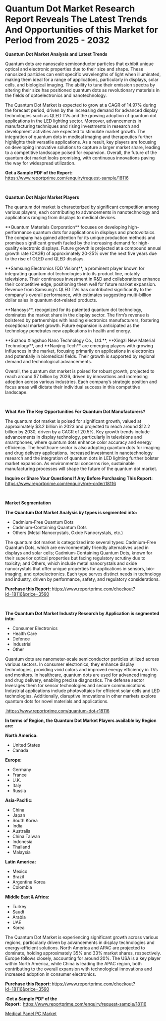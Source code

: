 <p><h1>Quantum Dot Market Research Report Reveals The Latest Trends And Opportunities of this Market for Period from 2025 - 2032</h1></p><p><strong>Quantum Dot Market Analysis and Latest Trends</strong></p>
<p><p>Quantum dots are nanoscale semiconductor particles that exhibit unique optical and electronic properties due to their size and shape. These nanosized particles can emit specific wavelengths of light when illuminated, making them ideal for a range of applications, particularly in displays, solar cells, and biological imaging. The ability to tune their emission spectra by altering their size has positioned quantum dots as revolutionary materials in the fields of optoelectronics and nanotechnology.</p><p>The Quantum Dot Market is expected to grow at a CAGR of 14.97% during the forecast period, driven by the increasing demand for advanced display technologies such as QLED TVs and the growing adoption of quantum dot applications in the LED lighting sector. Moreover, advancements in manufacturing techniques and rising investments in research and development activities are expected to stimulate market growth. The integration of quantum dots in medical imaging and therapeutics further highlights their versatile applications. As a result, key players are focusing on developing innovative solutions to capture a larger market share, leading to a competitive landscape poised for expansion. Overall, the future of the quantum dot market looks promising, with continuous innovations paving the way for widespread utilization.</p></p>
<p><strong>Get a Sample PDF of the Report:&nbsp;</strong> <a href="https://www.reportprime.com/enquiry/request-sample/18116?utm_campaign=2287&utm_medium=2&utm_source=Github&utm_content=ia&utm_term=18032025&utm_id=quantum-dot">https://www.reportprime.com/enquiry/request-sample/18116</a></p>
<p>&nbsp;</p>
<p><strong>Quantum Dot Major Market Players</strong></p>
<p><p>The quantum dot market is characterized by significant competition among various players, each contributing to advancements in nanotechnology and applications ranging from displays to medical devices.</p><p>**Quantum Materials Corporation** focuses on developing high-performance quantum dots for applications in displays and photovoltaics. The company has gained attention for its unique production methods and promises significant growth fueled by the increasing demand for high-quality electronic displays. Future growth is projected at a compound annual growth rate (CAGR) of approximately 20-25% over the next five years due to the rise of OLED and QLED displays.</p><p>**Samsung Electronics (QD Vision)**, a prominent player known for integrating quantum dot technologies into its product line, notably televisions. Their continuous investment in R&D and collaborations enhance their competitive edge, positioning them well for future market expansion. Revenue from Samsung's QLED TVs has contributed significantly to the company's overall performance, with estimates suggesting multi-billion dollar sales in quantum dot-related products.</p><p>**Nanosys**, recognized for its patented quantum dot technology, dominates the market share in the display sector. The firm’s revenue is bolstered by partnerships with leading electronics manufacturers, fostering exceptional market growth. Future expansion is anticipated as the technology penetrates new applications in health and energy.</p><p>**Suzhou Xingshuo Nano Technology Co., Ltd.**, **Xingzi New Material Technology**, and **Nanjing Tech** are emerging players with growing influences in the market, focusing primarily on applications in electronics and potentially in biomedical fields. Their growth is supported by regional demand and technological advancements.</p><p>Overall, the quantum dot market is poised for robust growth, projected to reach around $7 billion by 2026, driven by innovations and increasing adoption across various industries. Each company’s strategic position and focus areas will dictate their individual success in this competitive landscape.</p></p>
<p>&nbsp;</p>
<p><strong>What Are The Key Opportunities For Quantum Dot Manufacturers?</strong></p>
<p><p>The quantum dot market is poised for significant growth, valued at approximately $3.2 billion in 2023 and projected to reach around $12.2 billion by 2030, driven by a CAGR of 20.5%. Key growth trends include advancements in display technology, particularly in televisions and smartphones, where quantum dots enhance color accuracy and energy efficiency. The healthcare sector is also adopting quantum dots for imaging and drug delivery applications. Increased investment in nanotechnology research and the integration of quantum dots in LED lighting further bolster market expansion. As environmental concerns rise, sustainable manufacturing processes will shape the future of the quantum dot market.</p></p>
<p><strong>Inquire or Share Your Questions If Any Before Purchasing This Report:</strong> <a href="https://www.reportprime.com/enquiry/pre-order/18116?utm_campaign=2287&utm_medium=2&utm_source=Github&utm_content=ia&utm_term=18032025&utm_id=quantum-dot">https://www.reportprime.com/enquiry/pre-order/18116</a></p>
<p>&nbsp;</p>
<p><strong>Market Segmentation</strong></p>
<p><strong>The Quantum Dot Market Analysis by types is segmented into:</strong></p>
<p><ul><li>Cadmium-Free Quantum Dots</li><li>Cadmium-Containing Quantum Dots</li><li>Others (Metal Nanocrystals, Oxide Nanocrystals, etc.)</li></ul></p>
<p><p>The quantum dot market is categorized into several types: Cadmium-Free Quantum Dots, which are environmentally friendly alternatives used in displays and solar cells; Cadmium-Containing Quantum Dots, known for their superior optical properties but facing regulatory scrutiny due to toxicity; and Others, which include metal nanocrystals and oxide nanocrystals that offer unique properties for applications in sensors, bio-imaging, and optoelectronics. Each type serves distinct needs in technology and industry, driven by performance, safety, and regulatory considerations.</p></p>
<p><strong>Purchase this Report:&nbsp;</strong><a href="https://www.reportprime.com/checkout?id=18116&price=3590&utm_campaign=2287&utm_medium=2&utm_source=Github&utm_content=ia&utm_term=18032025&utm_id=quantum-dot">https://www.reportprime.com/checkout?id=18116&price=3590</a></p>
<p>&nbsp;</p>
<p><strong>The Quantum Dot Market Industry Research by Application is segmented into:</strong></p>
<p><ul><li>Consumer Electronics</li><li>Health Care</li><li>Defence</li><li>Industrial</li><li>Other</li></ul></p>
<p><p>Quantum dots are nanometer-scale semiconductor particles utilized across various sectors. In consumer electronics, they enhance display technologies, providing vivid colors and improved energy efficiency in TVs and monitors. In healthcare, quantum dots are used for advanced imaging and drug delivery, enabling precise diagnostics. The defense sector leverages them for sensor technologies and secure communications. Industrial applications include photovoltaics for efficient solar cells and LED technologies. Additionally, disruptive innovations in other markets explore quantum dots for novel materials and applications.</p></p>
<p><a href="https://www.reportprime.com/quantum-dot-r18116?utm_campaign=2287&utm_medium=2&utm_source=Github&utm_content=ia&utm_term=18032025&utm_id=quantum-dot">&nbsp;https://www.reportprime.com/quantum-dot-r18116</a></p>
<p><strong>In terms of Region, the Quantum Dot Market Players available by Region are:</strong></p>
<p>
    <p> <strong> North America: </strong>
        <ul>
            <li>United States</li>
            <li>Canada</li>
        </ul>
        </p> 
    <p> <strong> Europe: </strong>
        <ul>
            <li>Germany</li>
            <li>France</li>
            <li>U.K.</li>
            <li>Italy</li>
            <li>Russia</li>
        </ul>
        </p> 
    <p> <strong> Asia-Pacific: </strong>
        <ul>
            <li>China</li>
            <li>Japan</li>
            <li>South Korea</li>
            <li>India</li>
            <li>Australia</li>
            <li>China Taiwan</li>
            <li>Indonesia</li>
            <li>Thailand</li>
            <li>Malaysia</li>
        </ul>
        </p> 
    <p> <strong> Latin America: </strong>
        <ul>
            <li>Mexico</li>
            <li>Brazil</li>
            <li>Argentina Korea</li>
            <li>Colombia</li>
        </ul>
        </p> 
    <p> <strong> Middle East & Africa: </strong>
        <ul>
            <li>Turkey</li>
            <li>Saudi</li>
            <li>Arabia</li>
            <li>UAE</li>
            <li>Korea</li>
        </ul>
    </p>
    </p>
<p><p>The Quantum Dot Market is experiencing significant growth across various regions, particularly driven by advancements in display technologies and energy-efficient solutions. North America and APAC are projected to dominate, holding approximately 35% and 33% market shares, respectively. Europe follows closely, accounting for around 20%. The USA is a key player within North America, while China is leading the APAC region, both contributing to the overall expansion with technological innovations and increased adoption in consumer electronics.</p></p>
<p><strong>Purchase this Report: </strong><a href="https://www.reportprime.com/checkout?id=18116&price=3590&utm_campaign=2287&utm_medium=2&utm_source=Github&utm_content=ia&utm_term=18032025&utm_id=quantum-dot">https://www.reportprime.com/checkout?id=18116&price=3590</a></p>
<p>&nbsp;<strong>Get a Sample PDF of the Report:&nbsp;&nbsp;</strong><a href="https://www.reportprime.com/enquiry/request-sample/18116?utm_campaign=2287&utm_medium=2&utm_source=Github&utm_content=ia&utm_term=18032025&utm_id=quantum-dot">https://www.reportprime.com/enquiry/request-sample/18116</a></p>
<p><strong></strong></p>
<p><p><a href="https://github.com/GenaGaines34/Market-Research-Report-List-2/blob/main/medical-panel-pc-market.md?utm_campaign=2287&utm_medium=2&utm_source=Github&utm_content=ia&utm_term=18032025&utm_id=quantum-dot">Medical Panel PC Market</a></p></p>